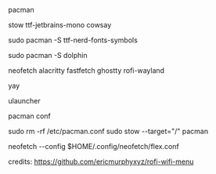 pacman

stow
ttf-jetbrains-mono
cowsay

sudo pacman -S ttf-nerd-fonts-symbols

sudo pacman -S dolphin

neofetch
alacritty
fastfetch
ghostty
rofi-wayland



yay 

ulauncher


pacman conf

sudo rm -rf /etc/pacman.conf
sudo stow --target="/" pacman




neofetch --config $HOME/.config/neofetch/flex.conf



credits:
https://github.com/ericmurphyxyz/rofi-wifi-menu
